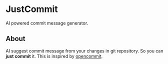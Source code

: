 # JustCommit

AI powered commit message generator.

## About

AI suggest commit message from your changes in git repository.
So you can **just commit** it.
This is inspired by [opencommit](https://github.com/di-sukharev/opencommit).
